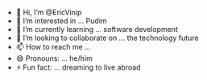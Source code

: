 - 👋 Hi, I’m @EricVinip
- 👀 I’m interested in ... Pudim 
- 🌱 I’m currently learning ... software development
- 💞️ I’m looking to collaborate on ... the technology future 
- 📫 How to reach me ... 
- 😄 Pronouns: ... he/him
- ⚡ Fun fact: ... dreaming to live abroad

<!---
EricVinip/EricVinip is a ✨ special ✨ repository because its `README.md` (this file) appears on your GitHub profile.
You can click the Preview link to take a look at your changes.
--->
